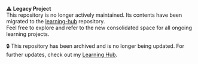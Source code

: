 ⚠️ **Legacy Project**  
This repository is no longer actively maintained. Its contents have been migrated to the [learning-hub](https://github.com/neema-patience/learning-hub) repository.  
Feel free to explore and refer to the new consolidated space for all ongoing learning projects.

🔒 This repository has been archived and is no longer being updated. For further updates, check out my [Learning Hub](https://github.com/neema-patience/learning-hub).
